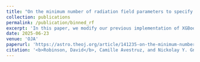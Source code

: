 ```yaml
---
title: "On the minimum number of radiation field parameters to specify gas cooling and heating functions"
collection: publications
permalink: /publication/binned_rf
excerpt: 'In this paper, we modify our previous implementation of XGBoost to approximate atomic gas cooling and heating functions. We now use radiation field intensity averaged in various energy bins to describe the incident radiation field (instead of photoionization rates). We use feature importance tools to find the most important energy bins for predicting cooling and heating functions. We find that a sample of only 3 energy bins (or photoionization rates) are sufficient to accurately interpolate atomic gas cooling and heating functions at fixed metallicity.'
date: 2025-06-23
venue: 'OJA'
paperurl: 'https://astro.theoj.org/article/141235-on-the-minimum-number-of-radiation-field-parameters-to-specify-gas-cooling-and-heating-functions'
citation: '<b>Robinson, David</b>, Camille Avestruz, and Nickolay Y. Gnedin. “On the minimum number of radiation field parameters to specify gas cooling and heating functions.” OJA 8 (2025).'
---
```

